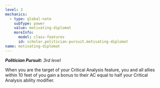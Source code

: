 ```yaml
---
level: 3
mechanics:
  - type: global-note
    subType: power
    value: motivating-diplomat
    moreInfo:
      model: class-features
      id: scholar.politician-pursuit.motivating-diplomat
name: motivating-diplomat
---
```

_**Politician Pursuit:** 3rd level_
When you are the target of your Critical Analysis feature, you and all allies within 10 feet of you gain a bonus to their AC equal to half your Critical Analysis ability modifier.